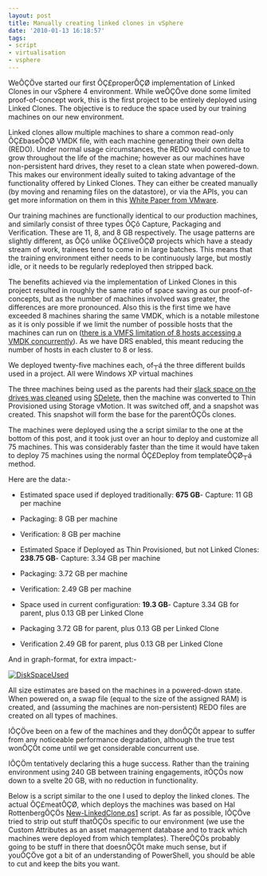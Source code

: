 ```yaml
---
layout: post
title: Manually creating linked clones in vSphere
date: '2010-01-13 16:18:57'
tags:
- script
- virtualisation
- vsphere
---
```



WeÔÇÖve started our first ÔÇ£properÔÇØ implementation of Linked Clones in our vSphere 4 environment. While weÔÇÖve done some limited proof-of-concept work, this is the first project to be entirely deployed using Linked Clones. The objective is to reduce the space used by our training machines on our new environment.

Linked clones allow multiple machines to share a common read-only ÔÇ£baseÔÇØ VMDK file, with each machine generating their own delta (REDO). Under normal usage circumstances, the REDO would continue to grow throughout the life of the machine; however as our machines have non-persistent hard drives, they reset to a clean state when powered-down. This makes our environment ideally suited to taking advantage of the functionality offered by Linked Clones. They can either be created manually (by moving and renaming files on the datastore), or via the APIs, you can get more information on them in this [White Paper from VMware](http://www.vmware.com/support/developer/vc-sdk/linked_vms_note.pdf).

Our training machines are functionally identical to our production machines, and similarly consist of three types ÔÇô Capture, Packaging and Verification. These are 11, 8, and 8 GB respectively. The usage patterns are slightly different, as ÔÇô unlike ÔÇ£liveÔÇØ projects which have a steady stream of work, trainees tend to come in in large batches. This means that the training environment either needs to be continuously large, but mostly idle, or it needs to be regularly redeployed then stripped back.

The benefits achieved via the implementation of Linked Clones in this project resulted in roughly the same ratio of space saving as our proof-of-concepts, but as the number of machines involved was greater, the differences are more pronounced. Also this is the first time we have exceeded 8 machines sharing the same VMDK, which is a notable milestone as it is only possible if we limit the number of possible hosts that the machines can run on ([there is a VMFS limitation of 8 hosts accessing a VMDK concurrently](http://kb.vmware.com/selfservice/microsites/search.do?language=en_US&cmd=displayKC&externalId=1003319)). As we have DRS enabled, this meant reducing the number of hosts in each cluster to 8 or less.

We deployed twenty-five machines each, of┬á the three different builds used in a project. All were Windows XP virtual machines

The three machines being used as the parents had their [slack space on the drives was cleaned](http://ben.neise.co.uk/index.php/2009/10/using-sdelete-to-maximise-the-amount-of-disk-space-reclaimed-during-conversion-to-thin-provisioned-disks/) using [SDelete](http://technet.microsoft.com/en-us/sysinternals/bb897443.aspx), then the machine was converted to Thin Provisioned using Storage vMotion. It was switched off, and a snapshot was created. This snapshot will form the base for the parentÔÇÖs clones.

The machines were deployed using the a script similar to the one at the bottom of this post, and it took just over an hour to deploy and customize all 75 machines. This was considerably faster than the time it would have taken to deploy 75 machines using the normal ÔÇ£Deploy from templateÔÇØ┬á method.

Here are the data:-

- Estimated space used if deployed traditionally: **675 GB**- Capture: 11 GB per machine
- Packaging: 8 GB per machine
- Verification: 8 GB per machine

- Estimated Space if Deployed as Thin Provisioned, but not Linked Clones: **238.75 GB**- Capture: 3.34 GB per machine
- Packaging: 3.72 GB per machine
- Verification: 2.49 GB per machine

- Space used in current configuration: **19.3 GB**- Capture 3.34 GB for parent, plus 0.13 GB per Linked Clone
- Packaging 3.72 GB for parent, plus 0.13 GB per Linked Clone
- Verification 2.49 GB for parent, plus 0.13 GB per Linked Clone

And in graph-format, for extra impact:-

[![DiskSpaceUsed](http://ben.neise.co.uk/wp-content/uploads/2010/01/DiskSpaceUsed1-300x178.png)](http://ben.neise.co.uk/wp-content/uploads/2010/01/DiskSpaceUsed1.png)

All size estimates are based on the machines in a powered-down state. When powered on, a swap file (equal to the size of the assigned RAM) is created, and (assuming the machines are non-persistent) REDO files are created on all types of machines.

IÔÇÖve been on a few of the machines and they donÔÇÖt appear to suffer from any noticeable performance degradation, although the true test wonÔÇÖt come until we get considerable concurrent use.

IÔÇÖm tentatively declaring this a huge success. Rather than the training environment using 240 GB between training engagements, itÔÇÖs now down to a svelte 20 GB, with no reduction in functionality.

Below is a script similar to the one I used to deploy the linked clones. The actual ÔÇ£meatÔÇØ, which deploys the machines was based on Hal RottenbergÔÇÖs [New-LinkedClone.ps1](http://poshcode.org/1549) script. As far as possible, IÔÇÖve tried to strip out stuff thatÔÇÖs specific to our environment (we use the Custom Attributes as an asset management database and to track which machines were deployed from which templates). ThereÔÇÖs probably going to be stuff in there that doesnÔÇÖt make much sense, but if youÔÇÖve got a bit of an understanding of PowerShell, you should be able to cut and keep the bits you want.

<script src="https://gist.github.com/GuruAnt/7216369.js"></script>


